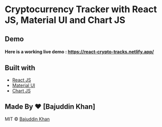 # Cryptocurrency Tracker with React JS, Material UI and Chart JS

## Demo
#### Here is a working live demo :  https://react-crypto-tracks.netlify.app/

## Built with 

- [React JS](https://reactjs.org/)
- [Material UI](https://v4.mui.com/)
- [Chart JS](https://reactchartjs.github.io/react-chartjs-2/#/)

## Made By ♥ [Bajuddin Khan]

MIT © [Bajuddin Khan ](https://github.com/bajuddin15)
